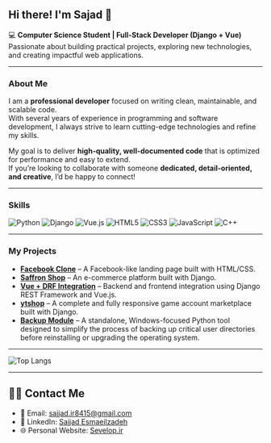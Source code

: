 ## Hi there! I'm Sajad 👋

💻 **Computer Science Student | Full-Stack Developer (Django + Vue)**  
Passionate about building practical projects, exploring new technologies, and creating impactful web applications.

---

### About Me
I am a **professional developer** focused on writing clean, maintainable, and scalable code.  
With several years of experience in programming and software development, I always strive to learn cutting-edge technologies and refine my skills.  

My goal is to deliver **high-quality, well-documented code** that is optimized for performance and easy to extend.  
If you’re looking to collaborate with someone **dedicated, detail-oriented, and creative**, I’d be happy to connect!

---

### Skills
![Python](https://img.shields.io/badge/Python-3776AB?style=for-the-badge&logo=python&logoColor=white)
![Django](https://img.shields.io/badge/Django-092E20?style=for-the-badge&logo=django&logoColor=white)
![Vue.js](https://img.shields.io/badge/Vue.js-35495E?style=for-the-badge&logo=vue.js&logoColor=4FC08D)
![HTML5](https://img.shields.io/badge/HTML5-E34F26?style=for-the-badge&logo=html5&logoColor=white)
![CSS3](https://img.shields.io/badge/CSS3-1572B6?style=for-the-badge&logo=css3&logoColor=white)
![JavaScript](https://img.shields.io/badge/JavaScript-F7DF1E?style=for-the-badge&logo=javascript&logoColor=black)
![C++](https://img.shields.io/badge/C++-00599C?style=for-the-badge&logo=c%2b%2b&logoColor=white)

---

### My Projects
- [**Facebook Clone**](https://github.com/sajad-18/Facebook) – A Facebook-like landing page built with HTML/CSS.
- [**Saffron Shop**](https://github.com/sajad-18/Saffron-Shop-Clone) – An e-commerce platform built with Django.
- [**Vue + DRF Integration**](https://github.com/sajad-18/vue-drf-integration) – Backend and frontend integration using Django REST Framework and Vue.js.
- [**ytshop**](https://github.com/sajad-18/ytshop) – A complete and fully responsive game account marketplace built with Django.
- [**Backup Module**](https://github.com/sajad-18/Backup_module) – A standalone, Windows-focused Python tool designed to simplify the process of backing up critical user directories before reinstalling or upgrading the operating system.

---

![Top Langs](https://github-readme-stats.vercel.app/api/top-langs/?username=sajad-18&layout=compact)

---

## 👨‍💻 Contact Me
- 📧 Email: [sajjad.ir8415@gmail.com](mailto:sajjad.ir8415@gmail.com)
- 💼 LinkedIn: [Sajjad Esmaeilzadeh](https://www.linkedin.com/in/sajad-esmaeilzadeh/)
- 🌐 Personal Website: [Sevelop.ir](https://www.sevelop.ir)

